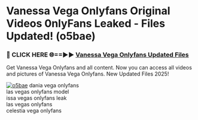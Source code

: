 # Vanessa Vega Onlyfans Original Videos 0nlyFans Leaked - Files Updated! (o5bae)

<h3>🔴 CLICK HERE 🌐==►► <a href="https://tinyurl.com/x26r9saj" rel="nofollow">Vanessa Vega Onlyfans Updated Files</a></h3>

Get Vanessa Vega Onlyfans and all content. Now you can access all videos and pictures of Vanessa Vega Onlyfans. New Updated Files 2025!

[![o5bae](https://i.imgur.com/LkgZPqh.gif)](https://tinyurl.com/x26r9saj)
dania vega onlyfans<br>
las vegas onlyfans model<br>
issa vegas onlyfans leak<br>
las vegas onlyfans<br>
celestia vega onlyfans